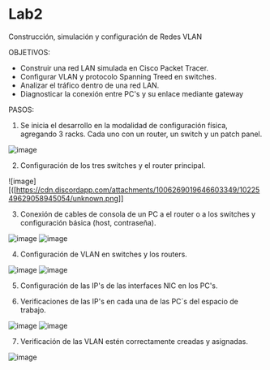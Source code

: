 # Lab2
Construcción, simulación y configuración de Redes VLAN

OBJETIVOS:

 - Construir una red LAN simulada en Cisco Packet Tracer.
 - Configurar VLAN y protocolo Spanning Treed en switches.
 - Analizar el tráfico dentro de una red LAN.
 - Diagnosticar la conexión entre PC's y su enlace mediante gateway

PASOS:

1. Se inicia el desarrollo en la modalidad de configuración física, agregando 3 racks. Cada uno con un router, un switch y un patch panel.

![image](https://cdn.discordapp.com/attachments/1006269019646603349/1022549629058945054/unknown.png)

2. Configuración de los tres switches y el router principal.
 
![image][([https://cdn.discordapp.com/attachments/1006269019646603349/1022549629058945054/unknown.png]]

3. Conexión de cables de consola de un PC a el router o a los switches y configuración básica (host, contraseña).

![image](https://cdn.discordapp.com/attachments/1006269019646603349/1022550970669989939/Untitled.png)
![image](https://cdn.discordapp.com/attachments/1006269019646603349/1022550970309292062/Untitled2.png)

4. Configuración de VLAN en switches y los routers.

![image](https://cdn.discordapp.com/attachments/1006269019646603349/1022551480911282316/unknown.png)
![image](https://cdn.discordapp.com/attachments/1006269019646603349/1022551487697653791/unknown.png)

5. Configuración de las IP's de las interfaces NIC en los PC's.

6. Verificaciones de las IP's en cada una de las PC´s del espacio de trabajo.

![image](https://cdn.discordapp.com/attachments/1006269019646603349/1022552065039405096/unknown.png)
![image](https://cdn.discordapp.com/attachments/1006269019646603349/1022552200716767343/unknown.png)

7. Verificación de las VLAN estén correctamente creadas y asignadas.

![image](https://cdn.discordapp.com/attachments/1006269019646603349/1022552524135342080/unknown.png)

